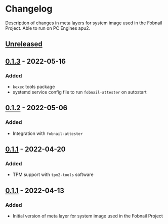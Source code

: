 # Changelog
Description of changes in meta layers for system image used in the Fobnail
Project. Able to run on PC Engines apu2.

## [Unreleased]

## [0.1.3] - 2022-05-16
### Added

- `kexec` tools package
- systemd service config file to run `fobnail-attester` on autostart

## [0.1.2] - 2022-05-06
### Added

- Integration with `fobnail-attester`

## [0.1.1] - 2022-04-20
### Added

- TPM support with `tpm2-tools` software

## [0.1.1] - 2022-04-13
### Added

- Initial version of meta layer for system image used in the Fobnail Project

[Unreleased]: https://github.com/fobnail/meta-fobnail/compare/v0.1.3...HEAD
[0.1.3]: https://github.com/fobnail/meta-fobnail/compare/v0.1.2...v0.1.3
[0.1.2]: https://github.com/fobnail/meta-fobnail/compare/v0.1.1...v0.1.2
[0.1.1]: https://github.com/fobnail/meta-fobnail/compare/v0.1.0...v0.1.1
[0.1.0]: https://github.com/fobnail/meta-fobnail/compare/3274b50a7b5d5a18f97c19412e06e98a7bcdb0d3...v0.1.0

